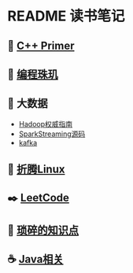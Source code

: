 # README 读书笔记

## :ox: [C++ Primer](/LearnC++.h)

## :shaved_ice: [编程珠玑](/编程珠玑.md)

## :elephant: 大数据

- [Hadoop权威指南](/Hadoop权威指南.md)
- [SparkStreaming源码](/SparkStreaming.md)
- [kafka](/kafka.md)

## :penguin: [折腾Linux](/fixLinux.md)

## :black_nib: [LeetCode](/LeetCode.md)

## :meat_on_bone: [琐碎的知识点](/knowledge.md)

## :coffee: [Java相关](/LearnJAVA.md)